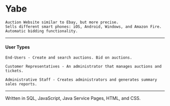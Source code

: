# Yabe

    Auction Website similar to Ebay, but more precise.
    Sells different smart phones: iOS, Android, Windows, and Amazon Fire.
    Automatic bidding functionality.
  
---

#### User Types
    End-Users - Create and search auctions. Bid on auctions.
    
    Customer Representatives - An administrator that manages auctions and tickets.
    
    Administrative Staff - Creates administrators and generates summary sales reports.

---

Written in SQL, JavaScript, Java Service Pages, HTML, and CSS.
  
  
